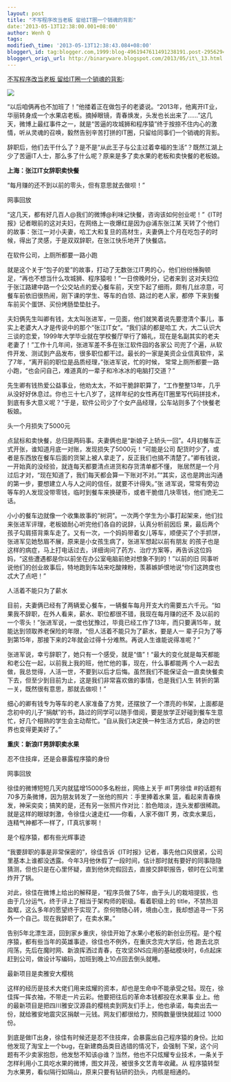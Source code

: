 ```yaml
--- 
layout: post 
title: "不写程序改当老板 留给IT圈一个销魂的背影" 
date:'2013-05-13T12:38:00.001+08:00' 
author: Wenh Q
tags:
modified\_time: '2013-05-13T12:38:43.084+08:00' 
blogger\_id: tag:blogger.com,1999:blog-4961947611491238191.post-2956294096907219086
blogger\_orig\_url: http://binaryware.blogspot.com/2013/05/it\_13.html
--- 
```

[不写程序改当老板
留给IT圈一个销魂的背影](http://www.oschina.net/news/40449/programmer-turn-to-boss):

![](http://static.oschina.net/uploads/img/201305/13110100_Vx8C.png)

“以后咱俩再也不加班了！”他搂着正在做包子的老婆说。“2013年，他离开IT业，华丽转身成一个水果店老板。摘掉眼镜，青春焕发，头发也长出来了……”这几天，微博上最红事件之一，就是“苦逼的攻城狮和程序猿”终于按捺不住内心的激情，听从灵魂的召唤，毅然告别辛苦打拼的IT圈，只留给同事们一个销魂的背影。

辞职后，他们去干什么了？是不是“从此王子与公主过着幸福的生活”？既然江湖上少了苦逼IT人士，那么多了什么呢？原来是多了卖水果的老板和卖快餐的老板娘。

**上海：张江IT女辞职卖快餐**

“每月赚的还不到以前的零头，但有意思就去做呗！”

网事回放

“这几天，都有好几百人@我们的微博@利味记快餐，咨询该如何创业呢！”《IT时报》记者眼前的这对夫妇，在网络上一夜爆红是因为@浦东张江某
天转了个他们的故事：张江一对小夫妻，哈工大和复旦的高材生，夫妻俩上个月在吃包子的时候，得出了灵感，于是双双辞职，在张江快乐地开了快餐店。

在软件公司，上厕所都要一路小跑

就是这个关于“包子的爱”的故事，打动了无数张江IT男的心，他们纷纷捶胸顿足，“再也不想当什么攻城狮、程序猿啦！”一日傍晚时分，记者来到
这对夫妇位于张江路建中路一个公交站点的爱心餐车前，天空下起了细雨，颇有几丝凉意，可餐车前依旧很热闹，刚下课的学生、等车的白领、路过的老人家，都停
下来到餐车前买个蛋饼、买份烤肠垫垫肚子。

夫妇俩先生叫卿有钱，太太叫张进军，一见面，他们就笑着说先要澄清个事儿，事实上老婆大人才是传说中的那个“张江IT女”。“我们读的都是哈工
大，大二认识大三谈的恋爱，1999年大学毕业就在学校餐厅举行了婚礼，现在是名副其实的老夫老妻了！”工作十几年间，张进军差不多在张江软件园的各家公
司兜了个遍，从软件开发、测试到产品发布，很多职位都干过。最长的一家是美资企业信真软件，呆了7年，“离开前的职位是品质经理，”张进军说，忙的时候，
常常上厕所都要一路小跑，“也会问自己，难道真的一辈子和冷冰冰的电脑打交道？”

先生卿有钱热爱公益事业，他劝太太，不如干脆辞职算了，“工作整整13年，几乎从没好好休息过。你也三十七八岁了，这样年纪的女性再在IT圈里写代码拼技术，到底有多大意义呢？”于是，软件公司少了个女产品经理，公车站则多了个快餐老板娘。

头一个月损失了5000元

点鼠标和卖快餐，总归是两码事。夫妻俩也是“新娘子上轿头一回”。4月初餐车正式开张，谁知道月底一对账，发现损失了5000元！“可能是公司
配货时少了，或者是东西放在餐车后面的货架上被人拿走了，反正我们也搞不清楚了。”卿有钱说，一开始真的没经验，就连每天都要清点进货和存货清单都不懂，
账居然是一个月过后才对，“现在知道了，我们每天都会算一下账对不对。”“其实，这也是跨出沟通的第一步，要想建立人与人之间的信任，就要不计得失。”张
进军说，常常有旁边等车的人发现没带零钱，临时到餐车来换硬币，或者干脆借几块零钱，他们绝无二话。

小小的餐车边就像一个收集故事的“树洞”。一次两个学生为小事打起架来，他们拉来张进军评理，老板娘耐心听完他们各自的说辞，认真分析前因后
果，最后两个孩子勾肩搭背乘车走了。又有一次，一个妈妈带着女儿等车，顺便买了个手抓饼，张进军见她愁眉不展，原来是小女孩生病了，张进军想起以前有朋友
的孩子也是这样的病症，马上打电话过去，详细询问了药方、治疗方案等，再告诉这位妈妈，“这些遭遇都是你以前坐在办公室电脑前绝对想象不到的！”以前的旧
同事听说他们的创业故事后，特地跑到车站来吃酸辣粉，羡慕嫉妒恨地说“你们这跨度也忒大了点吧！”

人活着不能只为了薪水

目前，夫妻俩已经有了两辆爱心餐车，一辆餐车每月开支大约需要五六千元。“如果我不辞职，在外人看来，薪水、职位都很不错，我现在每月赚的还不
及以前的一个零头！”张进军说，一度也犹豫过，毕竟已经工作了13年，而只要满15年，就能达到领取养老保险的年限，“但人活着不能只为了薪水，要是人一
辈子只为了等到第15年，那接下来的2年就会过得十分难熬。再说人生谁能说得准呢？”

张进军说，幸亏辞职了，她只有一个感受，就是“值”！“最大的变化就是每天都能和老公在一起，以前我上我的班，他忙他的事，现在，什么事都能两
个人一起去做，我总觉得，人活一世，不要到以后才后悔。虽然我们不能保证会一直卖快餐卖下去，但至少到目前为止，这是我们非常喜欢做的事情，也是我们人生
转折的第一关，既然很有意思，那就去做呗！”

细心的卿有钱专为等车的老人家准备了方凳，还摆放了一个漂亮的书架，上面都是念初中的儿子“捐献”的书，路过的同学可以随手借阅，要是放学正好碰到餐车生意忙，好几个相熟的学生会主动帮忙。“自从我们决定换一种生活方式后，身边的世界也变得更美好了。”

**重庆：新浪IT男辞职卖水果**

忍不住技痒，还是会暴露程序猿的身份

网事回放

徐佳的微博短短几天内就猛增15000多名粉丝，网络上关于
#IT男徐佳
#的话题有70多万条微博，因为朋友转发了一张他的照片：手里捧着水果
篮，看起来青春焕发，神采奕奕；搞笑的是，还有另一张照片作对比：脸色暗淡，连头发都很稀疏。就是这样的眼球刺激，令徐佳火速走红——你看，人家不做IT
男，改卖水果后，连精气神都不一样了，IT真坑爹啊！

是个程序猿，都有些光辉事迹

“我要辞职的事是非常保密的”，徐佳告诉《IT时报》记者，事先他口风很紧，公司里基本上谁都没透露。今年3月他休假了一段时间，估计那时就有要好的同事隐隐猜测，但也只是在心里怀疑，直到他休完假回去，直接交辞职报告，顿时在公司里炸开了锅。

对此，徐佳在微博上给出的解释是，“程序员做了5年，由于头儿的栽培提拔，也由于几分运气，终于评上了相当于架构师的职级。看着职级上的
title，不禁热泪盈眶，这么多年的愿望终于实现了。奈何物随心转，境由心生，我却想追寻一下另外一个自己。现在我辞职了，在卖水果。”

告别5年北漂生涯，回到家乡重庆，徐佳开始了水果小老板的新创业历程。是个程序猿，都有些当年的英雄事迹，徐佳也不例外，在重庆念完大学后，他
跑去北京闯荡，先后在魔时网、新浪挥洒过青春，在攻坚SNS应用的基础模块时，6点起床赶到公司，做设计写编码，加班到晚上10点回去倒头就睡。

最新项目是卖雅安大樱桃

这样的经历是技术大佬们用来炫耀的资本，却也是生命中不能承受之轻。现在，徐佳挥一挥衣袖，不带走一片云彩。他要把往后的革命本钱都投在水果事
业上。他的最新项目是把四川雅安汉源县的樱桃卖到网友们手上，他也承诺，每卖出去一份，就给雅安地震灾区捐献一元钱。网友们都很给力，预购数量很快就超过
1000份。

到底是做IT出身，徐佳有时候还是忍不住技痒，会暴露出自己程序猿的身份。比如他发现了淘宝上一个bug，在新建商品类目选错的情况下，会强制
下架，这个问题有不少卖家抱怨，他发愁不知该@谁？当然，他也不只炫耀专业技术，一条关于怎样利用小工具吃水果的微博，图文并茂，被很多文艺青年收藏。从
程序猿转型为水果男，看似隔行如隔山，原来只要有钻研的劲头，内核是相通的。
